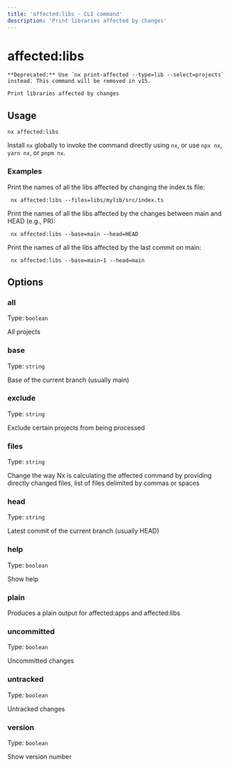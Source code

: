 ```yaml
---
title: 'affected:libs - CLI command'
description: 'Print libraries affected by changes'
---
```


# affected:libs

    **Deprecated:** Use `nx print-affected --type=lib --select=projects` instead. This command will be removed in v15.

    Print libraries affected by changes

## Usage

```shell
nx affected:libs
```

Install `nx` globally to invoke the command directly using `nx`, or use `npx nx`, `yarn nx`, or `pnpm nx`.

### Examples

Print the names of all the libs affected by changing the index.ts file:

```shell
 nx affected:libs --files=libs/mylib/src/index.ts
```

Print the names of all the libs affected by the changes between main and HEAD (e.g., PR):

```shell
 nx affected:libs --base=main --head=HEAD
```

Print the names of all the libs affected by the last commit on main:

```shell
 nx affected:libs --base=main~1 --head=main
```

## Options

### all

Type: `boolean`

All projects

### base

Type: `string`

Base of the current branch (usually main)

### exclude

Type: `string`

Exclude certain projects from being processed

### files

Type: `string`

Change the way Nx is calculating the affected command by providing directly changed files, list of files delimited by commas or spaces

### head

Type: `string`

Latest commit of the current branch (usually HEAD)

### help

Type: `boolean`

Show help

### plain

Produces a plain output for affected:apps and affected:libs

### uncommitted

Type: `boolean`

Uncommitted changes

### untracked

Type: `boolean`

Untracked changes

### version

Type: `boolean`

Show version number
